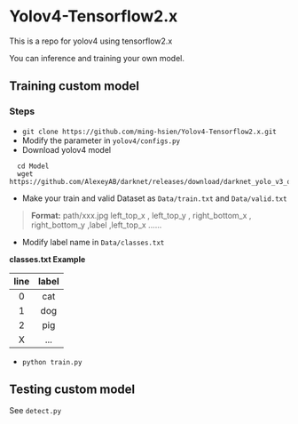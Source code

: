 # Yolov4-Tensorflow2.x

This is a repo for yolov4 using tensorflow2.x

You can inference and training your own model.

## Training custom model


### Steps
* `git clone https://github.com/ming-hsien/Yolov4-Tensorflow2.x.git`
* Modify the parameter in `yolov4/configs.py`
* Download yolov4 model
```
  cd Model
  wget https://github.com/AlexeyAB/darknet/releases/download/darknet_yolo_v3_optimal/yolov4.weights
```
* Make your train and valid Dataset as `Data/train.txt` and `Data/valid.txt`

> __Format:__
      path/xxx.jpg left_top_x , left_top_y , right_bottom_x , right_bottom_y ,label ,left_top_x ......

* Modify label name in `Data/classes.txt`

__classes.txt Example__

|line|label|
|:-:|:-:|
| 0 |cat|
| 1 |dog|
| 2 |pig|
| X |...|

* `python train.py`

## Testing custom model
See `detect.py`
